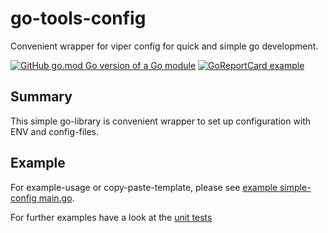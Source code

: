 # go-tools-config

Convenient wrapper for viper config for quick and simple go development.

[![GitHub go.mod Go version of a Go module](https://img.shields.io/github/go-mod/go-version/tilseiffert/go-tools-config.svg)](https://github.com/tilseiffert/go-tools-config)
[![GoReportCard example](https://goreportcard.com/badge/github.com/tilseiffert/go-tools-config)](https://goreportcard.com/report/github.com/tilseiffert/go-tools-config)

## Summary

This simple go-library is convenient wrapper to
set up configuration with ENV and config-files.

## Example

For example-usage or copy-paste-template, please see [example simple-config main.go](/example/config/main.go).

For further examples have a look at the [unit tests](/config/config_test.go)